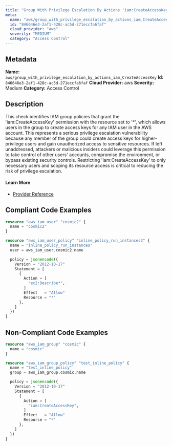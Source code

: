 ```yaml
---
title: "Group With Privilege Escalation By Actions 'iam:CreateAccessKey'"
meta:
  name: "aws/group_with_privilege_escalation_by_actions_iam_CreateAccessKey"
  id: "846646e3-2af1-428c-ac5d-271eccfa6faf"
  cloud_provider: "aws"
  severity: "MEDIUM"
  category: "Access Control"
---
```

## Metadata
**Name:** `aws/group_with_privilege_escalation_by_actions_iam_CreateAccessKey`
**Id:** `846646e3-2af1-428c-ac5d-271eccfa6faf`
**Cloud Provider:** aws
**Severity:** Medium
**Category:** Access Control
## Description
This check identifies IAM group policies that grant the 'iam:CreateAccessKey' permission with the resource set to '*', which allows users in the group to create access keys for any IAM user in the AWS account. This represents a serious privilege escalation vulnerability because any member of the group could create access keys for higher-privilege users and gain unauthorized access to sensitive resources. If left unaddressed, attackers or malicious insiders could leverage this permission to take control of other users' accounts, compromise the environment, or bypass existing security controls. Restricting 'iam:CreateAccessKey' to only necessary users and scoping its resource access is critical to reducing the risk of privilege escalation.

#### Learn More

 - [Provider Reference](https://registry.terraform.io/providers/hashicorp/aws/latest/docs/resources/iam_group_policy#policy)


## Compliant Code Examples
```terraform
resource "aws_iam_user" "cosmic2" {
  name = "cosmic2"
}

resource "aws_iam_user_policy" "inline_policy_run_instances2" {
  name = "inline_policy_run_instances"
  user = aws_iam_user.cosmic2.name

  policy = jsonencode({
    Version = "2012-10-17"
    Statement = [
      {
        Action = [
          "ec2:Describe*",
        ]
        Effect   = "Allow"
        Resource = "*"
      },
    ]
  })
}

```
## Non-Compliant Code Examples
```terraform
resource "aws_iam_group" "cosmic" {
  name = "cosmic"
}

resource "aws_iam_group_policy" "test_inline_policy" {
  name = "test_inline_policy"
  group = aws_iam_group.cosmic.name

  policy = jsonencode({
    Version = "2012-10-17"
    Statement = [
      {
        Action = [
          "iam:CreateAccessKey",
        ]
        Effect   = "Allow"
        Resource = "*"
      },
    ]
  })
}



```